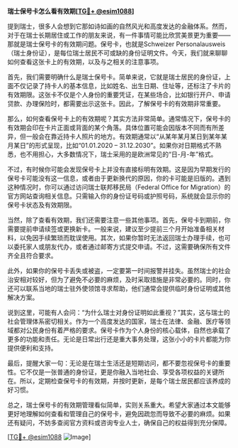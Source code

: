 **瑞士保号卡怎么看有效期[[TG💪+ @esim1088](https://t.me/s/esim1088)]**

提到瑞士，很多人会想到它那如诗如画的自然风光和高度发达的金融体系。然而，对于在瑞士长期居住或工作的朋友来说，有一件事情可能比欣赏美景更为重要——那就是瑞士保号卡的有效期问题。保号卡，也就是Schweizer Personalausweis（瑞士身份证），是每位瑞士居民不可或缺的身份证明文件。今天，我们就来聊聊如何查看这张卡上的有效期，以及与之相关的注意事项。

首先，我们需要明确什么是瑞士保号卡。简单来说，它就是瑞士居民的身份证，上面不仅记录了持卡人的基本信息，比如姓名、出生日期、住址等，还标注了卡片的有效期限。这张卡不仅是个人身份的重要凭证，在某些场合，比如银行开户、申请贷款、办理保险时，都需要出示这张卡。因此，了解保号卡的有效期非常重要。

那么，如何查看保号卡上的有效期呢？其实方法非常简单。通常情况下，保号卡的有效期会印在卡片正面或背面的某个角落。具体位置可能会因版本不同而有所差异，但一般会在靠近持卡人照片的地方。有效期通常以“从某年某月某日到某年某月某日”的形式呈现，比如“01.01.2020 – 31.12.2030”。如果你对日期格式不熟悉，也不用担心，大多数情况下，瑞士采用的是欧洲常见的“日-月-年”格式。

不过，有时候你可能会发现保号卡上并没有直接标明有效期。这是因为早期发行的保号卡可能没有这一信息，或者由于更新换代的原因，你的卡可能是旧版的。遇到这种情况时，你可以通过访问瑞士联邦移民局（Federal Office for Migration）的官方网站查询相关信息。只需输入你的身份证号码或护照号码，系统就会显示你的保号卡状态及有效期限。

当然，除了查看有效期，我们还需要注意一些其他事项。首先，保号卡到期前，你需要提前申请续签或更换新卡。一般来说，建议至少提前三个月开始准备相关材料，以免因手续繁琐而耽误使用。其次，如果你暂时无法返回瑞士办理手续，也可以委托家人或朋友代办，或者通过邮寄方式提交申请。不过，这需要确保所有文件齐全且符合要求。

此外，如果你的保号卡丢失或被盗，一定要第一时间报警并挂失。虽然瑞士的社会治安相对较好，但为了避免不必要的麻烦，及时采取措施是非常必要的。同时，你还可以联系当地的瑞士驻外使领馆寻求帮助，他们通常会提供临时身份证明或其他解决方案。

说到这里，可能有人会问：“为什么瑞士对身份证明如此重视？”其实，这与瑞士的社会管理体系密切相关。作为一个高度发达的国家，瑞士在法律、金融、医疗等领域都对公民身份有着严格的要求。保号卡作为个人身份的核心载体，自然也承载了更多的功能和责任。无论是日常出行还是重大事务处理，这张小小的卡片都能为你提供便利和支持。

最后，提醒大家一句：无论是在瑞士生活还是短期访问，都不要忽视保号卡的重要性。它不仅是一张普通的身份证，更是你融入当地社会、享受各项权益的关键所在。所以，定期检查保号卡的有效期，并按时更新，是每个瑞士居民都应该养成的好习惯。

总之，瑞士保号卡的有效期管理看似简单，实则关系重大。希望大家通过本文能够更好地理解如何查看和管理自己的保号卡，避免因疏忽而导致不必要的麻烦。如果还有疑问，不妨多查阅官方资料或咨询专业人士，确保自己的权益得到充分保障。

[[TG💪+ @esim1088](https://t.me/s/esim1088) ![Image](https://i.postimg.cc/4NQfJmqS/Snipaste-2025-05-13-00-14-12.png)]
